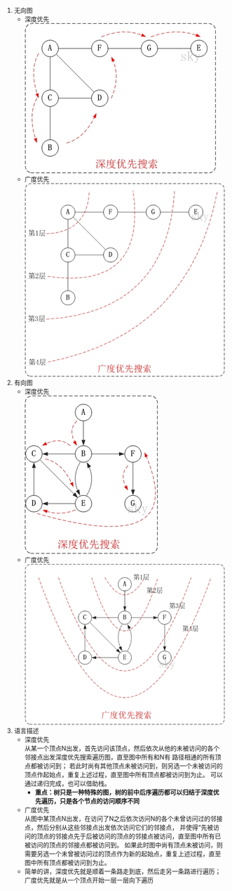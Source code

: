 1. 无向图
   * 深度优先  
     ![无向图深度优先.png](files/无向图深度优先.png)
   * 广度优先  
     ![无向图广度优先.png](files/无向图广度优先.png)
2. 有向图
   * 深度优先  
     ![有向图深度优先.png](files/有向图深度优先.png)
   * 广度优先  
     ![有向图广度优先.png](files/有向图广度优先.png)
3. 语言描述
   * 深度优先  
     从某一个顶点N出发，首先访问该顶点，然后依次从他的未被访问的各个邻接点出发深度优先搜索遍历图，直至图中所有和N有
     路径相通的所有顶点都被访问到；
     若此时尚有其他顶点未被访问到，则另选一个未被访问的顶点作起始点，重复上述过程，直至图中所有顶点都被访问到为止。
     可以通过递归完成，也可以借助栈。
     * **重点：树只是一种特殊的图，树的前中后序遍历都可以归结于深度优先遍历，只是各个节点的访问顺序不同**
   * 广度优先  
     从图中某顶点N出发，在访问了N之后依次访问N的各个未曾访问过的邻接点，然后分别从这些邻接点出发依次访问它们的邻接点，
     并使得“先被访问的顶点的邻接点先于后被访问的顶点的邻接点被访问，直至图中所有已被访问的顶点的邻接点都被访问到。
     如果此时图中尚有顶点未被访问，则需要另选一个未曾被访问过的顶点作为新的起始点，重复上述过程，直至图中所有顶点都被访问到为止。
   * 简单的讲，深度优先就是顺着一条路走到底，然后走另一条路进行遍历；广度优先就是从一个顶点开始一层一层向下遍历





















